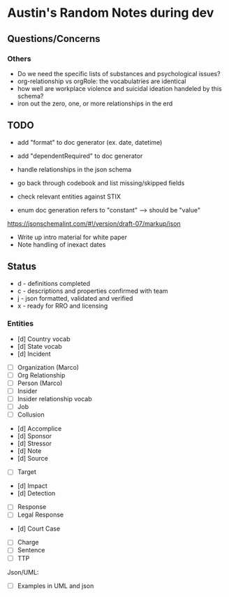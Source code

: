 # Austin's Random Notes during dev

## Questions/Concerns

### Others
- Do we need the specific lists of substances and psychological issues?
- org-relationship vs orgRole: the vocabulatries are identical
- how well are workplace violence and suicidal ideation handeled by this schema?
- iron out the zero, one, or more relationships in the erd

## TODO
- add "format" to doc generator (ex. date, datetime)
- add "dependentRequired" to doc generator
- handle relationships in the json schema
- go back through codebook and list missing/skipped fields
- check relevant entities against STIX

- enum doc generation refers to "constant" --> should be "value"

https://jsonschemalint.com/#!/version/draft-07/markup/json
- Write up intro material for white paper
- Note handling of inexact dates

## Status

- d - definitions completed
- c - descriptions and properties confirmed with team
- j - json formatted, validated and verified
- x - ready for RRO and licensing


### Entities

- [d] Country vocab
- [d] State vocab
- [d] Incident
- [ ] Organization (Marco)
- [ ] Org Relationship
- [ ] Person (Marco)
- [ ] Insider
- [ ] Insider relationship vocab
- [ ] Job
- [ ] Collusion
- [d] Accomplice
- [d] Sponsor
- [d] Stressor
- [d] Note
- [d] Source
- [ ] Target
- [d] Impact
- [d] Detection
- [ ] Response
- [ ] Legal Response
- [d] Court Case
- [ ] Charge
- [ ] Sentence
- [ ] TTP

Json/UML:
- [ ] Examples in UML and json
